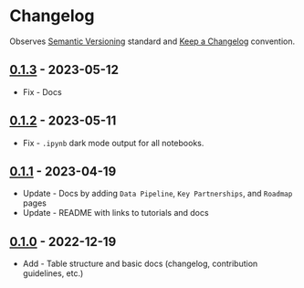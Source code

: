# Changelog

Observes [Semantic Versioning](https://semver.org/spec/v2.0.0.html) standard and
[Keep a Changelog](https://keepachangelog.com/en/1.0.0/) convention.

## [0.1.3] - 2023-05-12

+ Fix - Docs

## [0.1.2] - 2023-05-11

+ Fix - `.ipynb` dark mode output for all notebooks.

## [0.1.1] - 2023-04-19

+ Update - Docs by adding `Data Pipeline`, `Key Partnerships`, and `Roadmap` pages
+ Update - README with links to tutorials and docs

## [0.1.0] - 2022-12-19

+ Add - Table structure and basic docs (changelog, contribution guidelines, etc.)

[0.1.3]: https://github.com/datajoint/element-optogenetics/releases/tag/0.1.3
[0.1.2]: https://github.com/datajoint/element-optogenetics/releases/tag/0.1.2
[0.1.1]: https://github.com/datajoint/element-optogenetics/releases/tag/0.1.1
[0.1.0]: https://github.com/datajoint/element-optogenetics/releases/tag/0.1.0

